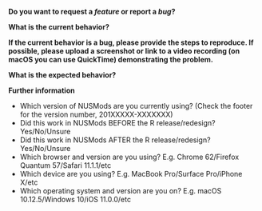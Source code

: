 <!--
  Note: if the issue is a feature, please explain why the feature
  is beneficial and delete the bug-related questions.
-->

**Do you want to request a *feature* or report a *bug*?**

<ANSWER HERE>

**What is the current behavior?**

<ANSWER HERE>

**If the current behavior is a bug, please provide the steps to reproduce. If possible, please upload a screenshot or link to a video recording (on macOS you can use QuickTime) demonstrating the problem.**

<ANSWER HERE>

**What is the expected behavior?**

<ANSWER HERE>

**Further information**

- Which version of NUSMods are you currently using? (Check the footer for the version number, 201XXXXX-XXXXXXX)
- Did this work in NUSMods BEFORE the R release/redesign? Yes/No/Unsure
- Did this work in NUSMods AFTER the R release/redesign? Yes/No/Unsure
- Which browser and version are you using? E.g. Chrome 62/Firefox Quantum 57/Safari 11.1.1/etc
- Which device are you using? E.g. MacBook Pro/Surface Pro/iPhone X/etc
- Which operating system and version are you on? E.g. macOS 10.12.5/Windows 10/iOS 11.0.0/etc
